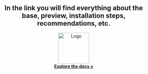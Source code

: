 <h2 align="center">In the link you will find everything about the base, preview, installation steps, recommendations, etc.</h2>

 <div align="center">
  <a href="https://ip-development.gitbook.io/ip-development/">
    <img src="https://media.discordapp.net/attachments/1043102522090463232/1043179800560410685/logo.png?width=583&height=670" alt="Logo" width="100" height="100">
  </a>
  
  <br />
    <a href="https://ip-development.gitbook.io/ip-development/"><strong>Explore the docs »</strong></a>
  <br />
